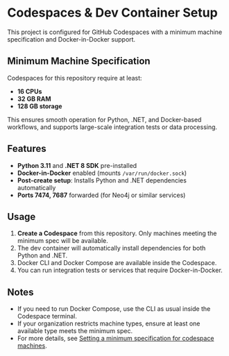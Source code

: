 # Codespaces & Dev Container Setup

This project is configured for GitHub Codespaces with a minimum machine specification and Docker-in-Docker support.

## Minimum Machine Specification

Codespaces for this repository require at least:
- **16 CPUs**
- **32 GB RAM**
- **128 GB storage**

This ensures smooth operation for Python, .NET, and Docker-based workflows, and supports large-scale integration tests or data processing.

## Features

- **Python 3.11** and **.NET 8 SDK** pre-installed
- **Docker-in-Docker** enabled (mounts `/var/run/docker.sock`)
- **Post-create setup**: Installs Python and .NET dependencies automatically
- **Ports 7474, 7687** forwarded (for Neo4j or similar services)

## Usage

1. **Create a Codespace** from this repository. Only machines meeting the minimum spec will be available.
2. The dev container will automatically install dependencies for both Python and .NET.
3. Docker CLI and Docker Compose are available inside the Codespace.
4. You can run integration tests or services that require Docker-in-Docker.

## Notes

- If you need to run Docker Compose, use the CLI as usual inside the Codespace terminal.
- If your organization restricts machine types, ensure at least one available type meets the minimum spec.
- For more details, see [Setting a minimum specification for codespace machines](https://docs.github.com/en/codespaces/setting-up-your-project-for-codespaces/configuring-dev-containers/setting-a-minimum-specification-for-codespace-machines).
